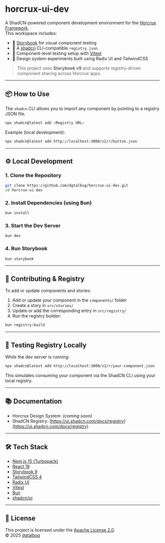 # horcrux-ui-dev

A ShadCN-powered component development environment for the [Horcrux Framework](https://github.com/dgtalbug).  
This workspace includes:

- 📘 [Storybook](https://storybook.js.org/) for visual component testing
- 🧰 A [shadcn](https://ui.shadcn.com/) CLI-compatible `registry.json`
- 🧪 Component-level testing setup with [Vitest](https://vitest.dev/)
- 🎨 Design system experiments built using Radix UI and TailwindCSS

> This project uses **Storybook v9** and supports registry-driven component sharing across Horcrux apps.

---

## 📦 How to Use

The `shadcn` CLI allows you to import any component by pointing to a registry JSON file.

```bash
npx shadcn@latest add <Registry URL>
```

Example (local development):

```bash
npx shadcn@latest add http://localhost:3000/v2/r/button.json
```

---

## ⚙️ Local Development

### 1. Clone the Repository

```bash
git clone https://github.com/dgtalbug/horcrux-ui-dev.git
cd horcrux-ui-dev
```

### 2. Install Dependencies (using Bun)

```bash
bun install
```

### 3. Start the Dev Server

```bash
bun dev
```

### 4. Run Storybook

```bash
bun storybook
```

---

## 📁 Contributing & Registry

To add or update components and stories:

1. Add or update your component in the `components/` folder  
2. Create a story in `src/stories/`  
3. Update or add the corresponding entry in `src/registry/`  
4. Run the registry builder:

```bash
bun registry:build
```

---

## 🧪 Testing Registry Locally

While the dev server is running:

```bash
npx shadcn@latest add http://localhost:3000/v2/r/your-component.json
```

This simulates consuming your component via the ShadCN CLI using your local registry.

---

## 📚 Documentation

- Horcrux Design System: _(coming soon)_
- ShadCN Registry: [https://ui.shadcn.com/docs/registry](https://ui.shadcn.com/docs/registry)

---

## 🛠 Tech Stack

- [Next.js 15 (Turbopack)](https://nextjs.org/)
- [React 19](https://react.dev/)
- [Storybook 9](https://storybook.js.org/blog/storybook-9/)
- [TailwindCSS 4](https://tailwindcss.com/)
- [Radix UI](https://www.radix-ui.com/)
- [Vitest](https://vitest.dev/)
- [Bun](https://bun.sh/)
- [shadcn/ui](https://ui.shadcn.com/)

---

## 🪪 License

This project is licensed under the [Apache License 2.0](./LICENSE).  
© 2025 [dgtalbug](https://github.com/dgtalbug)

